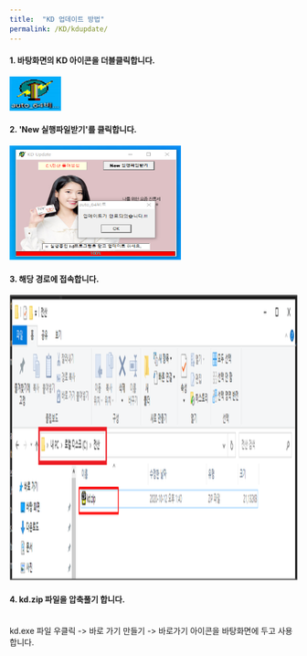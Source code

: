 ```yaml
---
title:  "KD 업데이트 방법"
permalink: /KD/kdupdate/
---
```


#### 1. 바탕화면의 KD 아이콘을 더블클릭합니다.

<img src="/assets/images/kdupdate_1.png" width="90" height="60"> 

#### 2. 'New 실행파일받기'를 클릭합니다.

<img src="/assets/images/kdupdate_2.png" width="300" height="200">

#### 3. 해당 경로에 접속합니다.

<img src="/assets/images/kdupdate_3.png" width="600" height="500">


#### 4. kd.zip 파일을 압축풀기 합니다.

<br>
kd.exe 파일 우클릭 -> 바로 가기 만들기 -> 바로가기 아이콘을 바탕화면에 두고 사용합니다.



